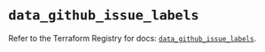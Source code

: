 # `data_github_issue_labels`

Refer to the Terraform Registry for docs: [`data_github_issue_labels`](https://registry.terraform.io/providers/integrations/github/6.3.1/docs/data-sources/issue_labels).
